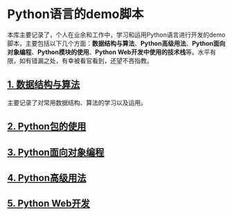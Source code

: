 # Python语言的demo脚本

本库主要记录了，个人在业余和工作中，学习和运用Python语言进行开发的demo脚本，主要包括以下几个方面：**数据结构与算法**、**Python高级用法**、**Python面向对象编程**、**Python模块的使用**、**Python Web开发中使用的技术栈**等。水平有限，如有错漏之处，有幸被看官看到，还望不吝指教。



## [1. 数据结构与算法](01.DataStructure&Algorithm/README.md)

主要记录了对常用数据结构、算法的学习以及运用。



## [2. Python包的使用](02.python_modules/README.md)



## [3. Python面向对象编程](03.python_oop/README.md)



## [4. Python高级用法](04.python_advance/README.md)



## [5. Python Web开发](05.python_web_develop/README.md)

